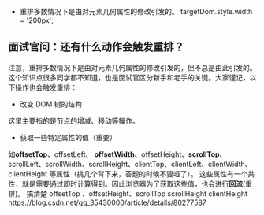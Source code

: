 - 重排多数情况下是由对元素几何属性的修改引发的。
targetDom.style.width = '200px';
## 面试官问：还有什么动作会触发重排？
注意，重排多数情况下是由对元素几何属性的修改引发的，但不总是由此引发的。这个知识点很多同学都不知道，也是面试官区分新手和老手的关键。大家谨记，以下操作也会触发重排：

- 改变 DOM 树的结构

这里主要指的是节点的增减、移动等操作。

- 获取一些特定属性的值（重要）

如**offsetTop**、offsetLeft、 **offsetWidth**、offsetHeight、**scrollTop**、scrollLeft、scrollWidth、scrollHeight、clientTop、clientLeft、clientWidth、clientHeight 等属性（挑几个背下来，答题的时候不要哑了）。
这些属性有一个共性，就是需要通过即时计算得到。因此浏览器为了获取这些值，也会进行**回流**(重排)。
搞清楚 offsetTop  、offsetHeight、scrollTop scrollHeight clientHeight
https://blog.csdn.net/qq_35430000/article/details/80277587